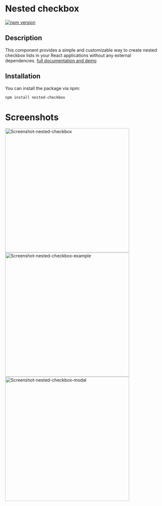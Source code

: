 # Nested checkbox

[![npm version](https://badge.fury.io/js/nested-checkbox.svg)](https://badge.fury.io/js/nested-checkbox)

## Description

This component provides a simple and customizable way to create nested checkbox lists in your React applications without any external dependencies.
[full documentation and demo](https://nested-ckeckbox-docs.vercel.app)

## Installation

You can install the package via npm:

```bash
npm install nested-checkbox
```

# Screenshots

<img src="https://nested-ckeckbox-docs.vercel.app/Screenshot-nested-checkbox.png" alt="Screenshot-nested-checkbox" width="400">
<img src="https://nested-ckeckbox-docs.vercel.app/Screenshot-nested-checkbox-example.png" alt="Screenshot-nested-checkbox-example" width="400">
<img src="https://nested-ckeckbox-docs.vercel.app/Screenshot-nested-checkbox-modal.png" alt="Screenshot-nested-checkbox-modal" width="400">
